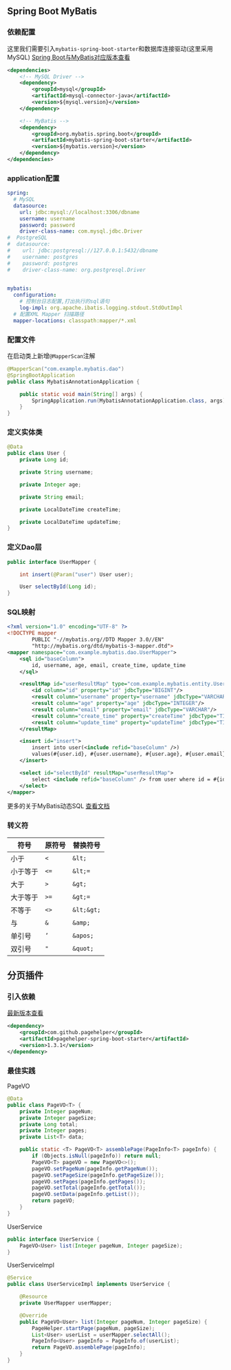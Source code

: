 ## Spring Boot MyBatis

### 依赖配置

这里我们需要引入`mybatis-spring-boot-starter`和数据库连接驱动(这里采用MySQL)
[Spring Boot与MyBatis对应版本查看](http://mybatis.org/spring-boot-starter/mybatis-spring-boot-autoconfigure/)

```xml
<dependencies>
    <!-- MySQL Driver -->
    <dependency>
        <groupId>mysql</groupId>
        <artifactId>mysql-connector-java</artifactId>
        <version>${mysql.version}</version>
    </dependency>

    <!-- MyBatis -->
    <dependency>
        <groupId>org.mybatis.spring.boot</groupId>
        <artifactId>mybatis-spring-boot-starter</artifactId>
        <version>${mybatis.version}</version>
    </dependency>
</dependencies>
```

### application配置

```yaml
spring:
  # MySQL
  datasource:
    url: jdbc:mysql://localhost:3306/dbname
    username: username
    password: password
    driver-class-name: com.mysql.jdbc.Driver
#  PostgreSQL    
#  datasource:
#    url: jdbc:postgresql://127.0.0.1:5432/dbname
#    username: postgres
#    password: postgres
#    driver-class-name: org.postgresql.Driver
    

mybatis:
  configuration:
    # 控制台日志配置,打出执行的sql语句
    log-impl: org.apache.ibatis.logging.stdout.StdOutImpl
  # 配置XML Mapper 扫描路径  
  mapper-locations: classpath:mapper/*.xml
```

### 配置文件
在启动类上新增`@MapperScan`注解

```java
@MapperScan("com.example.mybatis.dao")
@SpringBootApplication
public class MybatisAnnotationApplication {

    public static void main(String[] args) {
        SpringApplication.run(MybatisAnnotationApplication.class, args);
    }
}
```

### 定义实体类
```java
@Data
public class User {
    private Long id;

    private String username;

    private Integer age;

    private String email;

    private LocalDateTime createTime;

    private LocalDateTime updateTime;
}
```

### 定义Dao层

```java
public interface UserMapper {

    int insert(@Param("user") User user);

    User selectById(Long id);
}
```


### SQL映射

```xml
<?xml version="1.0" encoding="UTF-8" ?>
<!DOCTYPE mapper
        PUBLIC "-//mybatis.org//DTD Mapper 3.0//EN"
        "http://mybatis.org/dtd/mybatis-3-mapper.dtd">
<mapper namespace="com.example.mybatis.dao.UserMapper">
    <sql id="baseColumn">
        id, username, age, email, create_time, update_time
    </sql>

    <resultMap id="userResultMap" type="com.example.mybatis.entity.User">
        <id column="id" property="id" jdbcType="BIGINT"/>
        <result column="username" property="username" jdbcType="VARCHAR"/>
        <result column="age" property="age" jdbcType="INTEGER"/>
        <result column="email" property="email" jdbcType="VARCHAR"/>
        <result column="create_time" property="createTime" jdbcType="TIMESTAMP"/>
        <result column="update_time" property="updateTime" jdbcType="TIMESTAMP"/>
    </resultMap>

    <insert id="insert">
        insert into user(<include refid="baseColumn" />)
        values(#{user.id}, #{user.username}, #{user.age}, #{user.email}, #{user.createTime}, #{user.updateTime})
    </insert>

    <select id="selectById" resultMap="userResultMap">
        select <include refid="baseColumn" /> from user where id = #{id};
    </select>
</mapper>
```

更多的关于MyBatis动态SQL [查看文档](https://mybatis.org/mybatis-3/zh/dynamic-sql.html)

### 转义符

| 符号   | 原符号    | 替换符号        |
|------|--------|-------------|
| 小于	  | `<`	   | `&lt;`      |
| 小于等于 | 	`<=`	 | `&lt;=`     |
| 大于   | 	`>`	  | `&gt;`      |
| 大于等于 | 	`>=`	 | `&gt;=`     |
| 不等于	 | `<>`   | 	`&lt;&gt;` |
| 与	   | `&`	   | `&amp;`     |
| 单引号	 | `’`	   | `&apos;`    |
| 双引号	 | `"`    | `&quot;`    |

## 分页插件

### 引入依赖 

[最新版本查看](https://github.com/pagehelper/pagehelper-spring-boot)

```xml
<dependency>
    <groupId>com.github.pagehelper</groupId>
    <artifactId>pagehelper-spring-boot-starter</artifactId>
    <version>1.3.1</version>
</dependency>
```

### 最佳实践
PageVO
```java
@Data
public class PageVO<T> {
    private Integer pageNum;
    private Integer pageSize;
    private Long total;
    private Integer pages;
    private List<T> data;

    public static <T> PageVO<T> assemblePage(PageInfo<T> pageInfo) {
        if (Objects.isNull(pageInfo)) return null;
        PageVO<T> pageVO = new PageVO<>();
        pageVO.setPageNum(pageInfo.getPageNum());
        pageVO.setPageSize(pageInfo.getPageSize());
        pageVO.setPages(pageInfo.getPages());
        pageVO.setTotal(pageInfo.getTotal());
        pageVO.setData(pageInfo.getList());
        return pageVO;
    }
}
```

UserService
```java
public interface UserService {
    PageVO<User> list(Integer pageNum, Integer pageSize);
}
```

UserServiceImpl
```java
@Service
public class UserServiceImpl implements UserService {

    @Resource
    private UserMapper userMapper;

    @Override
    public PageVO<User> list(Integer pageNum, Integer pageSize) {
        PageHelper.startPage(pageNum, pageSize);
        List<User> userList = userMapper.selectAll();
        PageInfo<User> pageInfo = PageInfo.of(userList);
        return PageVO.assemblePage(pageInfo);
    }
}
```